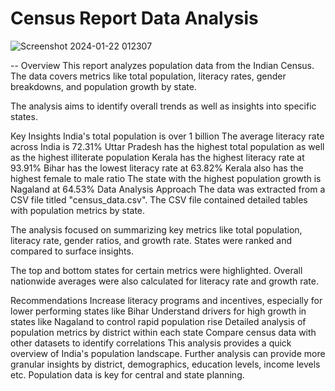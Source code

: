 # Census Report Data Analysis
![Screenshot 2024-01-22 012307](https://github.com/rajmangesh/Indian_Census/assets/95671470/6f2911f7-9031-4e09-8b6f-d8ff259f7dea)

-- Overview
This report analyzes population data from the Indian Census. The data covers metrics like total population, literacy rates, gender breakdowns, and population growth by state.

The analysis aims to identify overall trends as well as insights into specific states.

Key Insights
India's total population is over 1 billion
The average literacy rate across India is 72.31%
Uttar Pradesh has the highest total population as well as the highest illiterate population
Kerala has the highest literacy rate at 93.91%
Bihar has the lowest literacy rate at 63.82%
Kerala also has the highest female to male ratio
The state with the highest population growth is Nagaland at 64.53%
Data Analysis Approach
The data was extracted from a CSV file titled "census_data.csv". The CSV file contained detailed tables with population metrics by state.

The analysis focused on summarizing key metrics like total population, literacy rate, gender ratios, and growth rate. States were ranked and compared to surface insights.

The top and bottom states for certain metrics were highlighted. Overall nationwide averages were also calculated for literacy rate and growth rate.

Recommendations
Increase literacy programs and incentives, especially for lower performing states like Bihar
Understand drivers for high growth in states like Nagaland to control rapid population rise
Detailed analysis of population metrics by district within each state
Compare census data with other datasets to identify correlations
This analysis provides a quick overview of India's population landscape. Further analysis can provide more granular insights by district, demographics, education levels, income levels etc. Population data is key for central and state planning.
